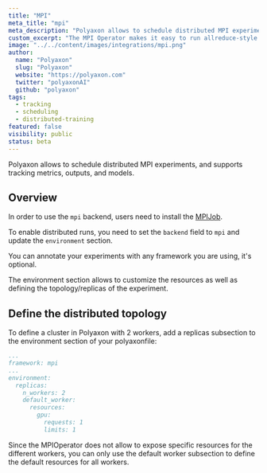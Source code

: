 ```yaml
---
title: "MPI"
meta_title: "mpi"
meta_description: "Polyaxon allows to schedule distributed MPI experiments, and supports tracking metrics, outputs, and models natively."
custom_excerpt: "The MPI Operator makes it easy to run allreduce-style distributed training."
image: "../../content/images/integrations/mpi.png"
author:
  name: "Polyaxon"
  slug: "Polyaxon"
  website: "https://polyaxon.com"
  twitter: "polyaxonAI"
  github: "polyaxon"
tags: 
  - tracking
  - scheduling
  - distributed-training
featured: false
visibility: public
status: beta
---
```


Polyaxon allows to schedule distributed MPI experiments, and supports tracking metrics, outputs, and models.

## Overview

In order to use the `mpi` backend, users need to install the [MPIJob](/integrations/kubeflow/#deployingdeleting-mpijob).

To enable distributed runs, you need to set the `backend` field to `mpi` and update the `environment` section.

You can annotate your experiments with any framework you are using, it's optional.

The environment section allows to customize the resources as well as defining the topology/replicas of the experiment.

## Define the distributed topology

To define a cluster in Polyaxon with 2 workers,
add a replicas subsection to the environment section of your polyaxonfile:


```yaml
...
framework: mpi
...
environment:
  replicas:
    n_workers: 2
    default_worker:
      resources:
        gpu:
          requests: 1
          limits: 1
```

Since the MPIOperator does not allow to expose specific resources for the different workers, you can only use the default worker subsection to define the default resources for all workers.
